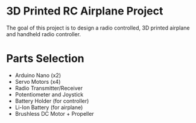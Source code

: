 # 3D Printed RC Airplane Project

The goal of this project is to design a radio controlled, 3D printed airplane and handheld radio controller.

# Parts Selection
- Arduino Nano (x2)
- Servo Motors (x4)
- Radio Transmitter/Receiver
- Potentiometer and Joystick
- Battery Holder (for controller)
- Li-Ion Battery (for airplane)
- Brushless DC Motor + Propeller
